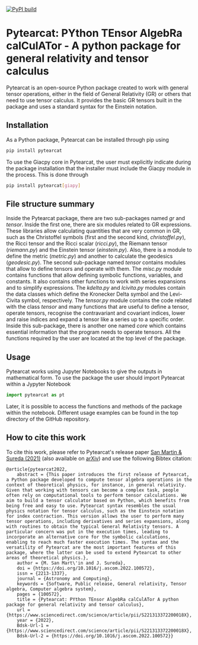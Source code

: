 [![PyPI build](https://github.com/pytearcat/pytearcat/actions/workflows/python-publish.yml/badge.svg)](https://github.com/pytearcat/pytearcat/actions/workflows/python-publish.yml)

# Pytearcat: PYthon TEnsor AlgebRa calCulATor - A python package for general relativity and tensor calculus

Pytearcat is an open-source Python package created to work with general tensor operations, either in the field of General Relativity (GR) or others that need to use tensor calculus. It provides the basic GR tensors built in the package and uses a standard syntax for the Einstein notation. 

## Installation

As a Python package, Pytearcat can be installed through pip using

```bash
pip install pytearcat
```
To use the Giacpy core in Pytearcat, the user must explicitly indicate during the package installation that the installer must include the Giacpy module in the process. This is done through

```bash
pip install pytearcat[giapy]
```

## File structure summary
Inside the Pytearcat package, there are two sub-packages named _gr_ and _tensor_. Inside the first one, there are six modules related to GR expressions. These libraries allow calculating quantities that are very common in GR, such as the Christoffel symbols (first and the second kind, _christoffel.py_), the Ricci tensor and the Ricci scalar (_ricci.py_), the Riemann tensor (_riemann.py_) and the Einstein tensor (_einstein.py_). Also, there is a module to define the metric (_metric.py_) and another to calculate the geodesics (_geodesic.py_).
The second sub-package named _tensor_ contains modules that allow to define tensors and operate with them. The _misc.py_ module contains functions that allow defining symbolic functions, variables, and constants. It also contains other functions to work with series expansions and to simplify expressions. The _kdelta.py_ and _lcivita.py_ modules contain the data classes which define the Kronecker Delta symbol and the Levi-Civita symbol, respectively. 
The _tensor.py_ module contains the code related with the class _tensor_ and many functions that are useful to define a tensor, operate tensors, recognise the contravariant and covariant indices, lower and raise indices and expand a tensor like a series up to a specific order. Inside this sub-package, there is another one named _core_ which contains essential information that the program needs to operate tensors. All the functions required by the user are located at the top level of the package. 

## Usage

Pytearcat works using Jupyter Notebooks to give the outputs in mathematical form. To use the package the user should import Pytearcat within a Jypyter Notebook

```python
import pytearcat as pt
```

Later, it is possible to access the functions and methods of the package within the notebook. Different usage examples can be found in the top directory of the GitHub repository.

## How to cite this work

To cite this work, please refer to Pytearcat's release paper [San Martin & Sureda (2021)](https://doi.org/10.1016/j.ascom.2022.100572) (also available on [arXiv](https://arxiv.org/abs/2106.15016)) and use the following Bibtex citation:


```
@article{pytearcat2022,
	abstract = {This paper introduces the first release of Pytearcat, a Python package developed to compute tensor algebra operations in the context of theoretical physics, for instance, in general relativity. Given that working with tensors can become a complex task, people often rely on computational tools to perform tensor calculations. We aim to build a tensor calculator based on Python, which benefits from being free and easy to use. Pytearcat syntax resembles the usual physics notation for tensor calculus, such as the Einstein notation for index contraction. This version allows the user to perform many tensor operations, including derivatives and series expansions, along with routines to obtain the typical General Relativity tensors. A particular concern was put in the execution times, leading to incorporate an alternative core for the symbolic calculations, enabling to reach much faster execution times. The syntax and the versatility of Pytearcat are the most important features of this package, where the latter can be used to extend Pytearcat to other areas of theoretical physics.},
	author = {M. San Mart\'in and J. Sureda},
	doi = {https://doi.org/10.1016/j.ascom.2022.100572},
	issn = {2213-1337},
	journal = {Astronomy and Computing},
	keywords = {Software, Public release, General relativity, Tensor algebra, Computer algebra system},
	pages = {100572},
	title = {Pytearcat: PYthon TEnsor AlgebRa calCulATor A python package for general relativity and tensor calculus},
	url = {https://www.sciencedirect.com/science/article/pii/S221313372200018X},
	year = {2022},
	Bdsk-Url-1 = {https://www.sciencedirect.com/science/article/pii/S221313372200018X},
	Bdsk-Url-2 = {https://doi.org/10.1016/j.ascom.2022.100572}}

```

